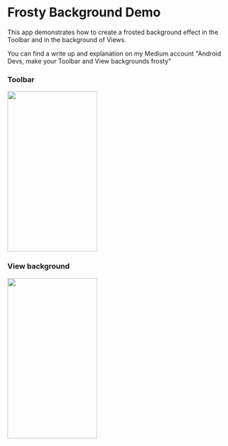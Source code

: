 # Frosty Background Demo

This app demonstrates how to create a frosted background effect in the
Toolbar and in the background of Views.

You can find a write up and explanation on my Medium account "Android Devs, make your Toolbar and View backgrounds frosty"

### Toolbar

<img src="//giphy.com/embed/5lcu8Ob0XQ0hi" width="202" height="360" />

### View background

<img src="//giphy.com/embed/q2rYFvwRf4rZu" width="202" height="360" />
